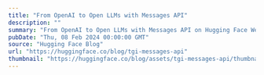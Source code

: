 ```yaml
---
title: "From OpenAI to Open LLMs with Messages API"
description: ""
summary: "From OpenAI to Open LLMs with Messages API on Hugging Face We are excited to introduce the Messages ..."
pubDate: "Thu, 08 Feb 2024 00:00:00 GMT"
source: "Hugging Face Blog"
url: "https://huggingface.co/blog/tgi-messages-api"
thumbnail: "https://huggingface.co/blog/assets/tgi-messages-api/thumbnail.jpg"
---
```


